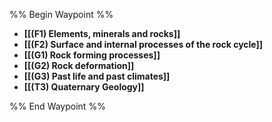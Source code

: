 %% Begin Waypoint %%
- **[[(F1) Elements, minerals and rocks]]**
- **[[(F2) Surface and internal processes of the rock cycle]]**
- **[[(G1) Rock forming processes]]**
- **[[(G2) Rock deformation]]**
- **[[(G3) Past life and past climates]]**
- **[[(T3) Quaternary Geology]]**

%% End Waypoint %%
